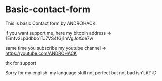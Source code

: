 # Basic-contact-form
This is basic  Contact form by ANDROHACK.

if you want support me, here my bitcoin address => 1Emfv2Lp3dbbo1TJ7VS4fGj1mVgJoXde7w

same time you subscribe my youtube channel => https://youtube.com/ANDROHACK

thx for support

Sorry for my english. my language skill not perfect but not bad isn't it? :D

